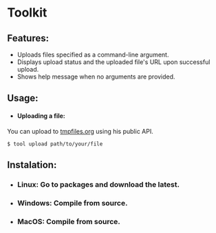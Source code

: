 # Toolkit

## Features:
* Uploads files specified as a command-line argument.
* Displays upload status and the uploaded file's URL upon successful upload.
* Shows help message when no arguments are provided.


## Usage:
* #### Uploading a file:
You can upload to [tmpfiles.org](https://tmpfiles.org) using his public API.
```
$ tool upload path/to/your/file
```

## Instalation:
* ### Linux: Go to packages and download the latest.
* ### Windows: Compile from source.
* ### MacOS: Compile from source.


